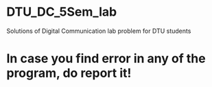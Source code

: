 # DTU_DC_5Sem_lab
Solutions of Digital Communication lab problem for DTU students

# In case you find error in any of the program, do report it!
